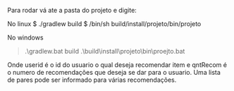 Para rodar vá ate a pasta do projeto e digite:

No linux
$ ./gradlew build
$ /bin/sh build/install/projeto/bin/projeto <userid> <qntRecom>

No windows

> .\gradlew.bat build
> .\build\install\projeto\bin\proejto.bat <userid> <qntRecom>

Onde userid é o id do usuario o qual deseja recomendar item e qntRecom é o numero de recomendações que deseja se dar para o usuario. Uma lista de pares <userid> <qntRecom> pode ser informado para várias recomendações.

